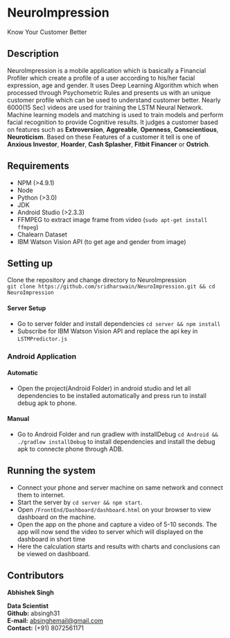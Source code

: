 # NeuroImpression  
Know Your Customer Better

## Description
NeuroImpression is a mobile application which is basically a Financial Profiler which create a profile of a user according to his/her facial expression, age and gender. It uses Deep Learning Algorithm which when processed through Psychometric Rules and presents us with an unique customer profile which can be used to understand customer better. Nearly 6000(15 Sec) videos are used for training the LSTM Neural Network. Machine learning models and matching is used to train models and perform facial recognition to provide Cognitive results. It judges a customer based on features such as **Extroversion**, **Aggreable**, **Openness**, **Conscientious**, **Neuroticism**. Based on these Features of a customer it tell is one of **Anxious Investor**, **Hoarder**, **Cash Splasher**, **Fitbit Financer** or **Ostrich**.

## Requirements
* NPM (>4.9.1)
* Node
* Python (>3.0)
* JDK 
* Android Studio (>2.3.3)
* FFMPEG to extract image frame from video (`sudo apt-get install ffmpeg`)
* Chalearn Dataset
* IBM Watson Vision API (to get age and gender from image)

## Setting up
Clone the repository and change directory to NeuroImpression  
`git clone https://github.com/sridharswain/NeuroImpression.git && cd NeuroImpression`

#### Server Setup
* Go to server folder and install dependencies `cd server && npm install`
* Subscribe for IBM Watson Vision API and replace the api key in `LSTMPredictor.js`

### Android Application
#### Automatic
* Open the project(Android Folder) in android studio and let all dependencies to be installed automatically and press run to install debug apk to phone.
#### Manual
* Go to Android Folder and run gradlew with installDebug `cd Android && ./gradlew installDebug` to install dependencies and install the debug apk to connecte phone through ADB.

## Running the system
* Connect your phone and server machine on same network and connect them to internet.
* Start the server by `cd server && npm start`.
* Open `/FrontEnd/Dashboard/dashboard.html` on your browser to view dashboard on the machine.
* Open the app on the phone and capture a video of 5-10 seconds. The app will now send the video to server which will displayed on the dashboard in short time
* Here the calculation starts and results with charts and conclusions can be viewed on dashboard.

## Contributors

<B>Abhishek Singh</B>
                  <p style="font-size: 14px;"><B>Data Scientist</B><br>
                  <B>Github:</B> absingh31<br>
                  <B>E-mail:</B> absinghemail@gmail.com<br>
                  <B>Contact:</B> (+91) 8072561171<br></p>
